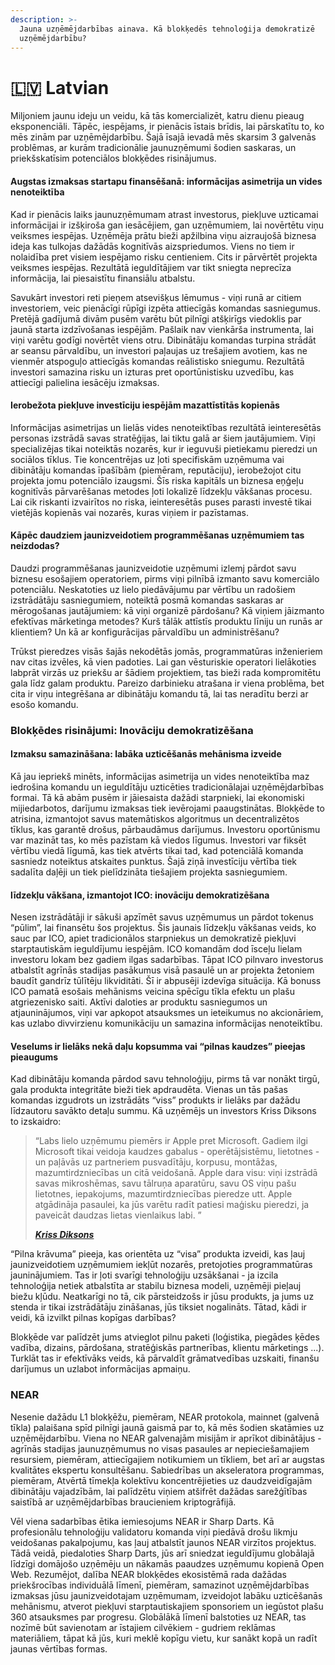 ```yaml
---
description: >-
  Jauna uzņēmējdarbības ainava. Kā blokķedēs tehnoloģija demokratizē
  uzņēmējdarbību?
---
```


# 🇱🇻 Latvian

Miljoniem jaunu ideju un veidu, kā tās komercializēt, katru dienu pieaug eksponenciāli. Tāpēc, iespējams, ir pienācis īstais brīdis, lai pārskatītu to, ko mēs zinām par uzņēmējdarbību. Šajā īsajā ievadā mēs skarsim 3 galvenās problēmas, ar kurām tradicionālie jaunuzņēmumi šodien saskaras, un priekšskatīsim potenciālos blokķēdes risinājumus.

#### Augstas izmaksas startapu finansēšanā: informācijas asimetrija un vides nenoteiktība

Kad ir pienācis laiks jaunuzņēmumam atrast investorus, piekļuve uzticamai informācijai ir izšķiroša gan iesācējiem, gan uzņēmumiem, lai novērtētu viņu veiksmes iespējas. Uzņēmēja prātu bieži apžilbina viņu aizraujošā biznesa ideja kas tulkojas dažādās kognitīvās aizspriedumos. Viens no tiem ir nolaidība pret visiem iespējamo risku centieniem. Cits ir pārvērtēt projekta veiksmes iespējas. Rezultātā ieguldītājiem var tikt sniegta neprecīza informācija, lai piesaistītu finansiālu atbalstu.

Savukārt investori reti pieņem atsevišķus lēmumus - viņi runā ar citiem investoriem, veic pienācīgi rūpīgi izpēta attiecīgās komandas sasniegumus. Pretējā gadījumā divām pusēm varētu būt pilnīgi atšķirīgs viedoklis par jaunā starta izdzīvošanas iespējām. Pašlaik nav vienkārša instrumenta, lai viņi varētu godīgi novērtēt viens otru. Dibinātāju komandas turpina strādāt ar seansu pārvaldību, un investori paļaujas uz trešajiem avotiem, kas ne vienmēr atspoguļo attiecīgās komandas reālistisko sniegumu. Rezultātā investori samazina risku un izturas pret oportūnistisku uzvedību, kas attiecīgi palielina iesācēju izmaksas.

#### Ierobežota piekļuve investīciju iespējām mazattīstītās kopienās

Informācijas asimetrijas un lielās vides nenoteiktības rezultātā ieinteresētās personas izstrādā savas stratēģijas, lai tiktu galā ar šiem jautājumiem. Viņi specializējas tikai noteiktās nozarēs, kur ir ieguvuši pietiekamu pieredzi un sociālos tīklus. Tie koncentrējas uz ļoti specifiskām uzņēmuma vai dibinātāju komandas īpašībām (piemēram, reputāciju), ierobežojot citu projekta jomu potenciālo izaugsmi. Šīs riska kapitāls un biznesa eņģeļu kognitīvās pārvarēšanas metodes ļoti lokalizē līdzekļu vākšanas procesu. Lai cik riskanti izvairītos no riska, ieinteresētās puses parasti investē tikai vietējās kopienās vai nozarēs, kuras viņiem ir pazīstamas.

#### Kāpēc daudziem jaunizveidotiem programmēšanas uzņēmumiem tas neizdodas?

Daudzi programmēšanas jaunizveidotie uzņēmumi izlemj pārdot savu biznesu esošajiem operatoriem, pirms viņi pilnībā izmanto savu komerciālo potenciālu. Neskatoties uz lielo piedāvājumu par vērtību un radošiem izstrādātāju sasniegumiem, noteiktā posmā komandas saskaras ar mērogošanas jautājumiem: kā viņi organizē pārdošanu? Kā viņiem jāizmanto efektīvas mārketinga metodes? Kurš tālāk attīstīs produktu līniju un runās ar klientiem? Un kā ar konfigurācijas pārvaldību un administrēšanu?

Trūkst pieredzes visās šajās nekodētās jomās, programmatūras inženieriem nav citas izvēles, kā vien padoties. Lai gan vēsturiskie operatori lielākoties labprāt virzās uz priekšu ar šādiem projektiem, tas bieži rada kompromitētu gala līdz galam produktu. Pareizo darbinieku atrašana ir viena problēma, bet cita ir viņu integrēšana ar dibinātāju komandu tā, lai tas neradītu berzi ar esošo komandu.

### Blokķēdes risinājumi: Inovāciju demokratizēšana

#### Izmaksu samazināšana: labāka uzticēšanās mehānisma izveide

Kā jau iepriekš minēts, informācijas asimetrija un vides nenoteiktība maz iedrošina komandu un ieguldītāju uzticēties tradicionālajai uzņēmējdarbības formai. Tā kā abām pusēm ir jāiesaista dažādi starpnieki, lai ekonomiski mijiedarbotos, darījumu izmaksas tiek ievērojami paaugstinātas. Blokķēde to atrisina, izmantojot savus matemātiskos algoritmus un decentralizētos tīklus, kas garantē drošus, pārbaudāmus darījumus. Investoru oportūnismu var mazināt tas, ko mēs pazīstam kā viedos līgumus. Investori var fiksēt vērtību viedā līgumā, kas tiek atvērts tikai tad, kad potenciālā komanda sasniedz noteiktus atskaites punktus. Šajā ziņā investīciju vērtība tiek sadalīta daļēji un tiek pielīdzināta tiešajiem projekta sasniegumiem.

#### līdzekļu vākšana, izmantojot ICO: inovāciju demokratizēšana

Nesen izstrādātāji ir sākuši apzīmēt savus uzņēmumus un pārdot tokenus “pūlim”, lai finansētu šos projektus. Šis jaunais līdzekļu vākšanas veids, ko sauc par ICO, apiet tradicionālos starpniekus un demokratizē piekļuvi starptautiskām ieguldījumu iespējām. ICO komandām dod īsceļu lielam investoru lokam bez gadiem ilgas sadarbības. Tāpat ICO pilnvaro investorus atbalstīt agrīnās stadijas pasākumus visā pasaulē un ar projekta žetoniem baudīt gandrīz tūlītēju likviditāti. Šī ir abpusēji izdevīga situācija. Kā bonuss ICO pamatā esošais mehānisms veicina spēcīgu tīkla efektu un plašu atgriezenisko saiti. Aktīvi daloties ar produktu sasniegumos un atjauninājumos, viņi var apkopot atsauksmes un ieteikumus no akcionāriem, kas uzlabo divvirzienu komunikāciju un samazina informācijas nenoteiktību.

#### Veselums ir lielāks nekā daļu kopsumma vai “pilnas kaudzes” pieejas pieaugums

Kad dibinātāju komanda pārdod savu tehnoloģiju, pirms tā var nonākt tirgū, gala produkta integritāte bieži tiek apdraudēta. Vienas un tās pašas komandas izgudrots un izstrādāts “viss” produkts ir lielāks par dažādu līdzautoru savākto detaļu summu. Kā uzņēmējs un investors Kriss Diksons to izskaidro:

> “Labs lielo uzņēmumu piemērs ir Apple pret Microsoft. Gadiem ilgi Microsoft tikai veidoja kaudzes gabalus - operētājsistēmu, lietotnes - un paļāvās uz partneriem pusvadītāju, korpusu, montāžas, mazumtirdzniecības un citā veidošanā. Apple dara visu: viņi izstrādā savas mikroshēmas, savu tālruņa aparatūru, savu OS viņu pašu lietotnes, iepakojums, mazumtirdzniecības pieredze utt. Apple atgādināja pasaulei, ka jūs varētu radīt patiesi maģisku pieredzi, ja paveicāt daudzas lietas vienlaikus labi. ”
>
>
>
> __[_Kriss Diksons_](https://future.a16z.com/full-stack-startup/)__

“Pilna krāvuma” pieeja, kas orientēta uz “visa” produkta izveidi, kas ļauj jaunizveidotiem uzņēmumiem iekļūt nozarēs, pretojoties programmatūras jauninājumiem. Tas ir ļoti svarīgi tehnoloģiju uzsākšanai - ja izcila tehnoloģija netiek atbalstīta ar stabilu biznesa modeli, uzņēmēji pieļauj biežu kļūdu. Neatkarīgi no tā, cik pārsteidzošs ir jūsu produkts, ja jums uz stenda ir tikai izstrādātāju zināšanas, jūs tiksiet nogalināts. Tātad, kādi ir veidi, kā izvilkt pilnas kopīgas darbības?

Blokķēde var palīdzēt jums atvieglot pilnu paketi (loģistika, piegādes ķēdes vadība, dizains, pārdošana, stratēģiskās partnerības, klientu mārketings ...). Turklāt tas ir efektīvāks veids, kā pārvaldīt grāmatvedības uzskaiti, finanšu darījumus un uzlabot informācijas apmaiņu.

### NEAR

Nesenie dažādu L1 blokķēžu, piemēram, NEAR protokola, mainnet (galvenā tīkla) palaišana spīd pilnīgi jaunā gaismā par to, kā mēs šodien skatāmies uz uzņēmējdarbību. Viena no NEAR galvenajām misijām ir aprīkot dibinātājus - agrīnās stadijas jaunuzņēmumus no visas pasaules ar nepieciešamajiem resursiem, piemēram, attiecīgajiem notikumiem un tīkliem, bet arī ar augstas kvalitātes ekspertu konsultēšanu. Sabiedrības un akseleratora programmas, piemēram, Atvērtā tīmekļa kolektīvu koncentrējieties uz daudzveidīgajām dibinātāju vajadzībām, lai palīdzētu viņiem atšifrēt dažādas sarežģītības saistībā ar uzņēmējdarbības braucieniem kriptogrāfijā.

Vēl viena sadarbības ētika iemiesojums NEAR ir Sharp Darts. Kā profesionālu tehnoloģiju validatoru komanda viņi piedāvā drošu likmju veidošanas pakalpojumu, kas ļauj atbalstīt jaunos NEAR virzītos projektus. Tādā veidā, piedaloties Sharp Darts, jūs arī sniedzat ieguldījumu globālajā līdzīgi domājošo uzņēmēju un nākamās paaudzes uzņēmumu kopienā Open Web. Rezumējot, dalība NEAR blokķēdes ekosistēmā rada dažādas priekšrocības individuālā līmenī, piemēram, samazinot uzņēmējdarbības izmaksas jūsu jaunizveidotajam uzņēmumam, izveidojot labāku uzticēšanās mehānismu, atverot piekļuvi starptautiskajiem sponsoriem un iegūstot plašu 360 atsauksmes par progresu. Globālākā līmenī balstoties uz NEAR, tas nozīmē būt savienotam ar īstajiem cilvēkiem - gudriem reklāmas materiāliem, tāpat kā jūs, kuri meklē kopīgu vietu, kur sanākt kopā un radīt jaunas vērtības formas.
